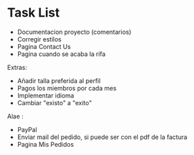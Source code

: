 
# Task List

- Documentacion proyecto (comentarios)
- Corregir estilos
- Pagina Contact Us
- Pagina cuando se acaba la rifa

Extras:
 - Añadir talla preferida al perfil
 - Pagos los miembros por cada mes
 - Implementar idioma
 - Cambiar "existo" a "exito"

Alae : 

- PayPal
- Enviar mail del pedido, si puede ser con el pdf de la factura
- Pagina Mis Pedidos